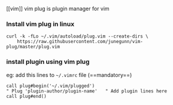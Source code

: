 [[vim]]
vim plug is plugin manager for vim
### Install vim plug in linux 
```
curl -k -fLo ~/.vim/autoload/plug.vim --create-dirs \
    https://raw.githubusercontent.com/junegunn/vim-plug/master/plug.vim
```



### install plugin using vim plug
eg:
add this  lines to `~/.vimrc` file (==mandatory==)
```
call plug#begin('~/.vim/plugged')  
" Plug 'plugin-author/plugin-name'   " Add plugin lines here  
call plug#end()
```


